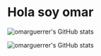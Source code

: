 # Hola soy omar

![omarguerrer's GitHub stats](https://github-readme-stats.vercel.app/api?username=omarguerrer&hide=contribs,prs)

![omarguerrer's GitHub stats](https://github-readme-stats.vercel.app/api?username=anuraghazra&show_icons=true)

